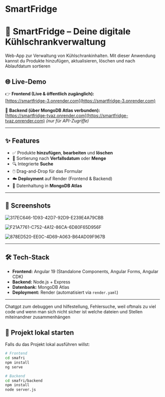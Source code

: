 # SmartFridge

# 🧊 SmartFridge – Deine digitale Kühlschrankverwaltung

 Web-App zur Verwaltung von Kühlschrankinhalten. Mit dieser Anwendung kannst du Produkte hinzufügen, aktualisieren, löschen und nach Ablaufdatum sortieren 

## 🌐 Live-Demo

👉 **Frontend (Live & öffentlich zugänglich):**  
[https://smartfridge-3.onrender.com](https://smartfridge-3.onrender.com)

📡 **Backend (über MongoDB Atlas verbunden):**  
[https://smartfridge-tvaz.onrender.com](https://smartfridge-tvaz.onrender.com) *(nur für API-Zugriffe)*

---

## ✨ Features

- ✅ Produkte **hinzufügen**, **bearbeiten** und **löschen**
- 📆 Sortierung nach **Verfallsdatum** oder **Menge**
- 🔍 Integrierte **Suche**
- 🖱️ Drag-and-Drop für das Formular
- ☁️ **Deployment** auf Render (Frontend & Backend)
- 🌿 Datenhaltung in **MongoDB Atlas**

---

## 📸 Screenshots

![317EC646-1D93-42D7-92D9-E239E4A79CBB](https://github.com/user-attachments/assets/76fa1f42-4f6c-447c-b7ae-f1121859f0cc)

![F21A7761-C752-4A12-86CA-6D80F65D956F](https://github.com/user-attachments/assets/a79a735a-bc1e-449c-8bdd-edfa136ec3e8)

![878ED520-EE0C-4D69-A063-B64AD09F967B](https://github.com/user-attachments/assets/f9ca09ad-0db2-4ad9-b473-f2f7c25c5fbf)

---

## 🛠️ Tech-Stack

- **Frontend:** Angular 19 (Standalone Components, Angular Forms, Angular CDK)
- **Backend:** Node.js + Express
- **Datenbank:** MongoDB Atlas
- **Deployment:** Render (automatisiert via `render.yaml`)

---
Chatgpt zum debuggen und hilfestellung, 
Fehlersuche, weil oftmals zu viel code und wenn man sich nicht sicher ist welche dateien und Stellen miteinandner zusammenhängen

## 🚀 Projekt lokal starten

Falls du das Projekt lokal ausführen willst:

```bash
# Frontend
cd smafri
npm install
ng serve

# Backend
cd smafri/backend
npm install
node server.js

